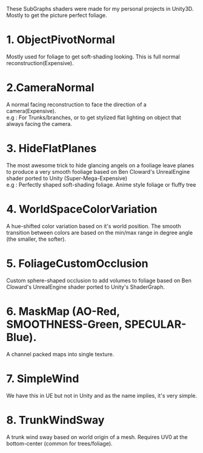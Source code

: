These SubGraphs shaders were made for my personal projects in Unity3D. Mostly to get the picture perfect foliage.  

  
# 1. ObjectPivotNormal  
Mostly used for foliage to get soft-shading looking. This is full normal reconstruction(Expensive).  
  
# 2.CameraNormal
A normal facing reconstruction to face the direction of a camera(Expensive).  
e.g : For Trunks/branches, or to get stylized flat lighting on object that always facing the camera. 

# 3. HideFlatPlanes  
The most awesome trick to hide glancing angels on a fooliage leave planes to produce a very smooth fooliage based on Ben Cloward's UnrealEngine shader ported to Unity (Super-Mega-Expensive)  
e.g : Perfectly shaped soft-shading foliage. Anime style foliage or fluffy tree  

# 4. WorldSpaceColorVariation  
A hue-shifted color variation based on it's world position. The smooth transition between colors are based on the min/max range in degree angle (the smaller, the softer).  

# 5. FoliageCustomOcclusion  
Custom sphere-shaped occlusion to add volumes to foliage based on Ben Cloward's UnrealEngine shader ported to Unity's ShaderGraph.  

# 6. MaskMap (AO-Red, SMOOTHNESS-Green, SPECULAR-Blue).  
A channel packed maps into single texture.  

# 7. SimpleWind  
We have this in UE but not in Unity and as the name implies, it's very simple.  

# 8. TrunkWindSway  
A trunk wind sway based on world origin of a mesh. Requires UV0 at the bottom-center (common for trees/foliage).  
